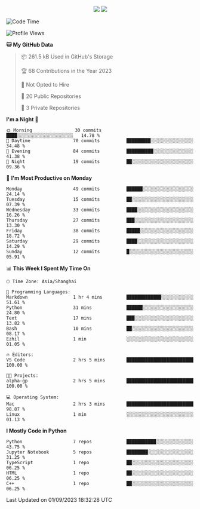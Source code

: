 <p align="center">
    <img src = "https://github-readme-stats.vercel.app/api?username=Zheng-Yi-git&show_icons=true&theme=yeblu&hide_border=true&count_private=true">
    <img src = "https://github-readme-stats.vercel.app/api/top-langs/?username=Zheng-Yi-git&hide=html,css&theme=yeblu&layout=compact&hide_border=true&count_private=true&langs_count=8">
</p>

<!--START_SECTION:waka-->
![Code Time](http://img.shields.io/badge/Code%20Time-692%20hrs%2032%20mins-blue)

![Profile Views](http://img.shields.io/badge/Profile%20Views-0-blue)

**🐱 My GitHub Data** 

> 📦 261.5 kB Used in GitHub's Storage 
 > 
> 🏆 68 Contributions in the Year 2023
 > 
> 🚫 Not Opted to Hire
 > 
> 📜 20 Public Repositories 
 > 
> 🔑 3 Private Repositories 
 > 
**I'm a Night 🦉** 

```text
🌞 Morning                30 commits          ████░░░░░░░░░░░░░░░░░░░░░   14.78 % 
🌆 Daytime                70 commits          █████████░░░░░░░░░░░░░░░░   34.48 % 
🌃 Evening                84 commits          ██████████░░░░░░░░░░░░░░░   41.38 % 
🌙 Night                  19 commits          ██░░░░░░░░░░░░░░░░░░░░░░░   09.36 % 
```
📅 **I'm Most Productive on Monday** 

```text
Monday                   49 commits          ██████░░░░░░░░░░░░░░░░░░░   24.14 % 
Tuesday                  15 commits          ██░░░░░░░░░░░░░░░░░░░░░░░   07.39 % 
Wednesday                33 commits          ████░░░░░░░░░░░░░░░░░░░░░   16.26 % 
Thursday                 27 commits          ███░░░░░░░░░░░░░░░░░░░░░░   13.30 % 
Friday                   38 commits          █████░░░░░░░░░░░░░░░░░░░░   18.72 % 
Saturday                 29 commits          ████░░░░░░░░░░░░░░░░░░░░░   14.29 % 
Sunday                   12 commits          █░░░░░░░░░░░░░░░░░░░░░░░░   05.91 % 
```


📊 **This Week I Spent My Time On** 

```text
🕑︎ Time Zone: Asia/Shanghai

💬 Programming Languages: 
Markdown                 1 hr 4 mins         █████████████░░░░░░░░░░░░   51.61 % 
Python                   31 mins             ██████░░░░░░░░░░░░░░░░░░░   24.80 % 
Text                     17 mins             ███░░░░░░░░░░░░░░░░░░░░░░   13.82 % 
Bash                     10 mins             ██░░░░░░░░░░░░░░░░░░░░░░░   08.17 % 
Ezhil                    1 min               ░░░░░░░░░░░░░░░░░░░░░░░░░   01.05 % 

🔥 Editors: 
VS Code                  2 hrs 5 mins        █████████████████████████   100.00 % 

🐱‍💻 Projects: 
alpha-gp                 2 hrs 5 mins        █████████████████████████   100.00 % 

💻 Operating System: 
Mac                      2 hrs 3 mins        █████████████████████████   98.87 % 
Linux                    1 min               ░░░░░░░░░░░░░░░░░░░░░░░░░   01.13 % 
```

**I Mostly Code in Python** 

```text
Python                   7 repos             ███████████░░░░░░░░░░░░░░   43.75 % 
Jupyter Notebook         5 repos             ████████░░░░░░░░░░░░░░░░░   31.25 % 
TypeScript               1 repo              ██░░░░░░░░░░░░░░░░░░░░░░░   06.25 % 
HTML                     1 repo              ██░░░░░░░░░░░░░░░░░░░░░░░   06.25 % 
C++                      1 repo              ██░░░░░░░░░░░░░░░░░░░░░░░   06.25 % 
```




 Last Updated on 01/09/2023 18:32:28 UTC
<!--END_SECTION:waka-->
